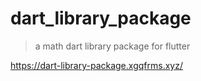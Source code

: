 # dart_library_package

> a math dart library package for flutter

https://dart-library-package.xgqfrms.xyz/


